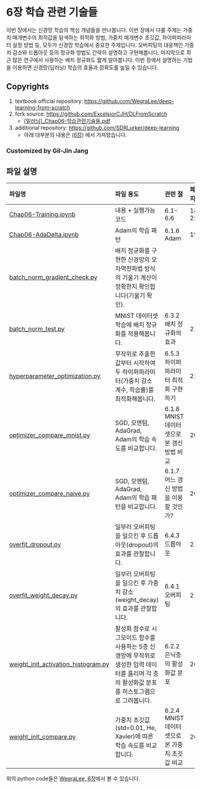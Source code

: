 # 6장 학습 관련 기술들
이번 장에서는 신경망 학습의 핵심 개념들을 만나봅니다. 이번 장에서 다룰 주제는 가중치 매개변수의 최적값을 탐색하는 최적화 방법, 가중치 매개변수 초깃값, 하이퍼파라미터 설정 방법 등, 모두가 신경망 학습에서 중요한 주제입니다. 오버피팅의 대응책인 가중치 감소와 드롭아웃 등의 정규화 방법도 간략히 설명하고 구현해봅니다. 마지막으로 최근 많은 연구에서 사용하는 배치 정규화도 짧게 알아봅니다. 이번 장에서 설명하는 기법을 이용하면 신경망(딥러닝) 학습의 효율과 정확도를 높일 수 있습니다. 


## Copyrights
1. textbook official repository: https://github.com/WegraLee/deep-learning-from-scratch
1. fork source: https://github.com/ExcelsiorCJH/DLFromScratch 
    - [[밑러닝]_Chap06-학습관련기술들.pdf](https://github.com/ExcelsiorCJH/DLFromScratch/blob/master/Chap06-Training_Models/%5B%EB%B0%91%EB%9F%AC%EB%8B%9D%5D_Chap06-%ED%95%99%EC%8A%B5%EA%B4%80%EB%A0%A8%EA%B8%B0%EC%88%A0%EB%93%A4.pdf)
1. additional repository: https://github.com/SDRLurker/deep-learning 
    - 아래 대부분의 내용은 [(6장)](https://nbviewer.org/github/SDRLurker/deep-learning/blob/master/6장.ipynb) 에서 가져왔습니다.

### Customized by Gil-Jin Jang


## 파일 설명
| 파일명 | 파일 용도 | 관련 절 | 페이지 |
|:--   |:--      |:--    |:--      |
| [Chap06-Training.ipynb](Chap06-Training.ipynb) | 내용 + 실행가능 코드 | 6.1-6.6 | 189-226 |
| [Chap06-AdaDelta.ipynb](Chap06-AdaDelta.ipynb) | Adam의 학습 패턴 | 6.1.6 Adam | 199 |
| [batch_norm_gradient_check.py](https://github.com/WegraLee/deep-learning-from-scratch/blob/master/ch06/batch_norm_gradient_check.py) | 배치 정규화를 구현한 신경망의 오차역전파법 방식의 기울기 계산이 정확한지 확인합니다(기울기 확인). |  |  |
| [batch_norm_test.py](https://github.com/WegraLee/deep-learning-from-scratch/blob/master/ch06/batch_norm_test.py) | MNIST 데이터셋 학습에 배치 정규화를 적용해봅니다. | 6.3.2 배치 정규화의 효과 | 212 |
| [hyperparameter_optimization.py](https://github.com/WegraLee/deep-learning-from-scratch/blob/master/ch06/hyperparameter_optimization.py) | 무작위로 추출한 값부터 시작하여 두 하이퍼파라미터(가중치 감소 계수, 학습률)를 최적화해봅니다. | 6.5.3 하이퍼파라미터 최적화 구현하기 | 224 |
| [optimizer_compare_mnist.py](https://github.com/WegraLee/deep-learning-from-scratch/blob/master/ch06/optimizer_compare_mnist.py) | SGD, 모멘텀, AdaGrad, Adam의 학습 속도를 비교합니다. | 6.1.8 MNIST 데이터셋으로 본 갱신 방법 비교 | 201 |
| [optimizer_compare_naive.py](https://github.com/WegraLee/deep-learning-from-scratch/blob/master/ch06/optimizer_compare_naive.py) | SGD, 모멘텀, AdaGrad, Adam의 학습 패턴을 비교합니다. | 6.1.7 어느 갱신 방법을 이용할 것인가? | 200 |
| [overfit_dropout.py](https://github.com/WegraLee/deep-learning-from-scratch/blob/master/ch06/overfit_dropout.py) | 일부러 오버피팅을 일으킨 후 드롭아웃(dropout)의 효과를 관찰합니다. | 6.4.3 드롭아웃 | 219 |
| [overfit_weight_decay.py](https://github.com/WegraLee/deep-learning-from-scratch/blob/master/ch06/overfit_weight_decay.py) | 일부러 오버피팅을 일으킨 후 가중치 감소(weight_decay)의 효과를 관찰합니다. | 6.4.1 오버피팅 | 215 |
| [weight_init_activation_histogram.py](https://github.com/WegraLee/deep-learning-from-scratch/blob/master/ch06/weight_init_activation_histogram.py) | 활성화 함수로 시그모이드 함수를 사용하는 5층 신경망에 무작위로 생성한 입력 데이터를 흘리며 각 층의 활성화값 분포를 히스토그램으로 그려봅니다. | 6.2.2 은닉층의 활성화값 분포 | 203 |
| [weight_init_compare.py](https://github.com/WegraLee/deep-learning-from-scratch/blob/master/ch06/weight_init_compare.py) | 가중치 초깃값(std=0.01, He, Xavier)에 따른 학습 속도를 비교합니다. | 6.2.4 MNIST 데이터셋으로 본 가중치 초깃값 비교 | 209 |

위의 python code들은 [WegraLee, 6장](https://github.com/WegraLee/deep-learning-from-scratch/blob/master/ch06)에서 볼 수 있습니다. 
